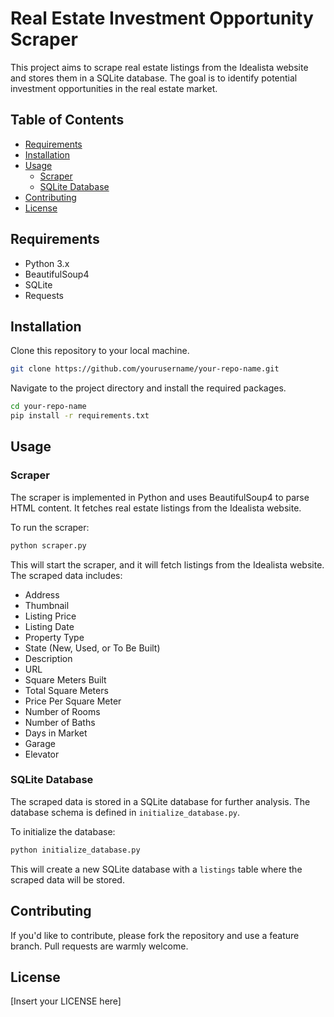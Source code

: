 # Real Estate Investment Opportunity Scraper

This project aims to scrape real estate listings from the Idealista website and stores them in a SQLite database. The goal is to identify potential investment opportunities in the real estate market.

## Table of Contents

- [Requirements](#requirements)
- [Installation](#installation)
- [Usage](#usage)
  - [Scraper](#scraper)
  - [SQLite Database](#sqlite-database)
- [Contributing](#contributing)
- [License](#license)

## Requirements

- Python 3.x
- BeautifulSoup4
- SQLite
- Requests

## Installation

Clone this repository to your local machine.

```bash
git clone https://github.com/yourusername/your-repo-name.git
```

Navigate to the project directory and install the required packages.

```bash
cd your-repo-name
pip install -r requirements.txt
```

## Usage

### Scraper

The scraper is implemented in Python and uses BeautifulSoup4 to parse HTML content. It fetches real estate listings from the Idealista website.

To run the scraper:

```bash
python scraper.py
```

This will start the scraper, and it will fetch listings from the Idealista website. The scraped data includes:

- Address
- Thumbnail
- Listing Price
- Listing Date
- Property Type
- State (New, Used, or To Be Built)
- Description
- URL
- Square Meters Built
- Total Square Meters
- Price Per Square Meter
- Number of Rooms
- Number of Baths
- Days in Market
- Garage
- Elevator

### SQLite Database

The scraped data is stored in a SQLite database for further analysis. The database schema is defined in `initialize_database.py`.

To initialize the database:

```bash
python initialize_database.py
```

This will create a new SQLite database with a `listings` table where the scraped data will be stored.

## Contributing

If you'd like to contribute, please fork the repository and use a feature branch. Pull requests are warmly welcome.

## License

[Insert your LICENSE here]

